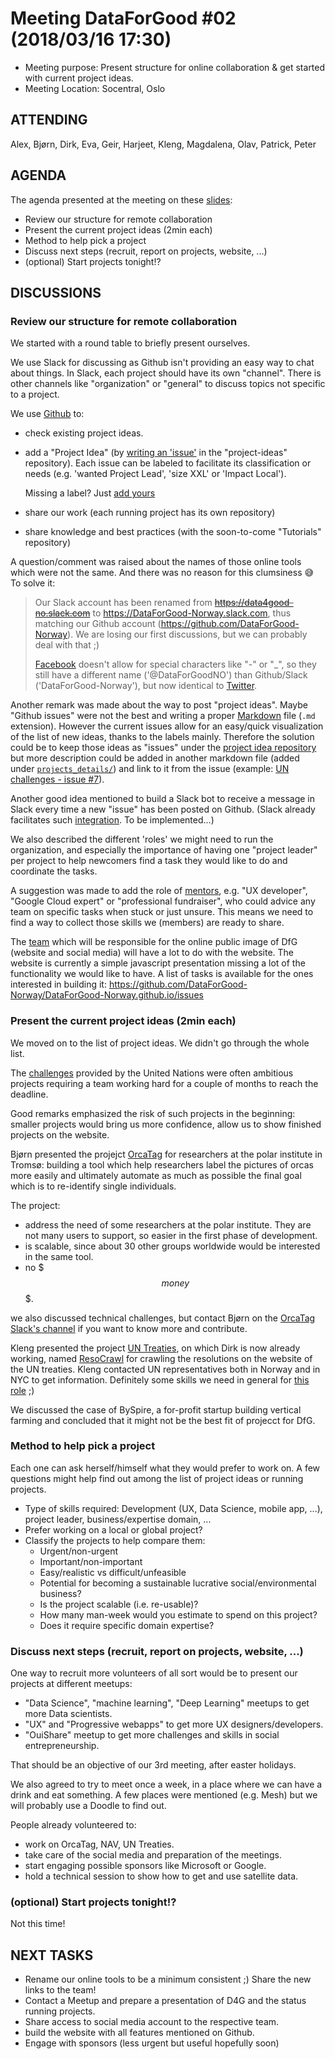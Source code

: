 # Meeting DataForGood #02 (2018/03/16 17:30)

* Meeting purpose: Present structure for online collaboration & get started with current project ideas.
* Meeting Location: Socentral, Oslo

## ATTENDING

Alex, Bjørn, Dirk, Eva, Geir, Harjeet, Kleng, Magdalena, Olav, Patrick, Peter

## AGENDA

The agenda presented at the meeting on these [slides](./slides/slides_D4G_meeting_02.pdf):

- Review our structure for remote collaboration
- Present the current project ideas (2min each)
- Method to help pick a project
- Discuss next steps (recruit, report on projects, website, ...)
- (optional) Start projects tonight!?


## DISCUSSIONS


### Review our structure for remote collaboration

We started with a round table to briefly present ourselves.

We use Slack for discussing as Github isn't providing an easy way to chat about things. In Slack, each project should have its own "channel". There is other channels like "organization" or "general" to discuss topics not specific to a project.

We use [Github](https://github.com/DataForGood-Norway) to:

* check existing project ideas.
* add a "Project Idea" (by [writing an 'issue'](https://github.com/DataForGood-Norway/project-ideas/issues) in the "project-ideas" repository). Each issue can be labeled to facilitate its classification or needs (e.g. 'wanted Project Lead', 'size XXL' or 'Impact Local').

  Missing a label? Just [add yours](https://github.com/DataForGood-Norway/project-ideas/labels)
* share our work (each running project has its own repository)
* share knowledge and best practices (with the soon-to-come "Tutorials" repository)


A question/comment was raised about the names of those online tools which were not the same. And there was no reason for this clumsiness :sweat_smile: To solve it:

> Our Slack account has been renamed from ~~https://data4good-no.slack.com~~ to https://DataForGood-Norway.slack.com, thus matching our Github account (https://github.com/DataForGood-Norway). We are losing our first discussions, but we can probably deal with that ;)
>
> [Facebook](https://www.facebook.com/DataForGoodNO/) doesn't allow for special characters like "-" or "_", so they still have a different name ('@DataForGoodNO') than Github/Slack ('DataForGood-Norway'), but now identical to [Twitter](https://twitter.com/DataForGoodNO).

Another remark was made about the way to post "project ideas". Maybe "Github issues" were not the best and writing a proper [Markdown](https://guides.github.com/features/mastering-markdown/) file (`.md` extension). However the current issues allow for an easy/quick visualization of the list of new ideas, thanks to the labels mainly. Therefore the solution could be to keep those ideas as "issues" under the [project idea repository](https://github.com/DataForGood-Norway/project-ideas/issues) but more description could be added in another markdown file (added under [`projects_details/`](https://github.com/DataForGood-Norway/project-ideas/projects_details)) and link to it from the issue (example: [UN challenges - issue #7](https://github.com/DataForGood-Norway/project-ideas/issues/7)).

Another good idea mentioned to build a Slack bot to receive a message in Slack every time a new "issue" has been posted on Github. (Slack already facilitates such [integration](https://get.slack.help/hc/en-us/articles/232289568-GitHub-for-Slack). To be implemented...)

We also described the different 'roles' we might need to run the organization, and especially the importance of having one "project leader" per project to help newcomers find a task they would like to do and coordinate the tasks.

A suggestion was made to add the role of [mentors](https://github.com/DataForGood-Norway/roles/pull/1), e.g. "UX developer", "Google Cloud expert" or "professional fundraiser", who could advice any team on specific tasks when stuck or just unsure. This means we need to find a way to collect those skills we (members) are ready to share.

The [team](https://github.com/DataForGood-Norway/roles#homepagesocial-media-people) which will be responsible for the online public image of DfG (website and social media) will have a lot to do with the website. The website is currently a simple javascript presentation missing a lot of the functionality we would like to have. A list of tasks is available for the ones interested in building it: https://github.com/DataForGood-Norway/DataForGood-Norway.github.io/issues


### Present the current project ideas (2min each)

We moved on to the list of project ideas. We didn't go through the whole list.

The [challenges](https://www.uniteideas.spigit.com/Page/Home) provided by the United Nations were often ambitious projects requiring a team working hard for a couple of months to reach the deadline.

Good remarks emphasized the risk of such projects in the beginning: smaller projects would bring us more confidence, allow us to show finished projects on the website.

Bjørn presented the projejct [OrcaTag](https://github.com/bjornhjelle/orcatag/blob/master/README.md) for researchers at the polar institute in Tromsø: building a tool which help researchers label the pictures of orcas more easily and ultimately automate as much as possible the final goal which is to re-identify single individuals.

The project:

* address the need of some researchers at the polar institute. They are not many users to support, so easier in the first phase of development.
* is scalable, since about 30 other groups worldwide would be interested in the same tool.
* no $$$ money $$$.

we also discussed technical challenges, but contact Bjørn on the [OrcaTag Slack's channel](https://dataforgood-norway.slack.com/messages/C9SPLJ46B/?) if you want to know more and contribute.


Kleng presented the project [UN Treaties](https://github.com/DataForGood-Norway/project-ideas/issues/6), on which Dirk is now already working, named [ResoCrawl](https://github.com/DataForGood-Norway/ResoCrawl) for crawling the resolutions on the website of the UN treaties.
Kleng contacted UN representatives both in Norway and in NYC to get information. Definitely some skills we need in general for [this role](https://github.com/DataForGood-Norway/roles#representatives) ;)

We discussed the case of BySpire, a for-profit startup building vertical farming and concluded that it might not be the best fit of projecct for DfG.

### Method to help pick a project

Each one can ask herself/himself what they would prefer to work on. A few questions might help find out among the list of project ideas or running projects.

* Type of skills required: Development (UX, Data Science, mobile app, ...), project leader, business/expertise domain, ...
* Prefer working on a local or global project?
* Classify the projects to help compare them:
  * Urgent/non-urgent
  * Important/non-important
  * Easy/realistic vs difficult/unfeasible
  * Potential for becoming a sustainable lucrative social/environmental business?
  * Is the project scalable (i.e. re-usable)?
  * How many man-week would you estimate to spend on this project?
  * Does it require specific domain expertise?



### Discuss next steps (recruit, report on projects, website, ...)

One way to recruit more volunteers of all sort would be to present our projects at different meetups:

* "Data Science", "machine learning", "Deep Learning" meetups to get more Data scientists.
* "UX" and "Progressive webapps" to get more UX designers/developers.
* "OuiShare" meetup to get more challenges and skills in social entrepreneurship.

That should be an objective of our 3rd meeting, after easter holidays.

We also agreed to try to meet once a week, in a place where we can have a drink and eat something. A few places were mentioned (e.g. Mesh) but we will probably use a Doodle to find out.

People already volunteered to:

* work on OrcaTag, NAV, UN Treaties.
* take care of the social media and preparation of the meetings.
* start engaging possible sponsors like Microsoft or Google.
* hold a technical session to show how to get and use satellite data.


### (optional) Start projects tonight!?

Not this time!

## NEXT TASKS

* Rename our online tools to be a minimum consistent ;)
  Share the new links to the team!
* Contact a Meetup and prepare a presentation of D4G and the status running projects.
* Share access to social media account to the respective team.
* build the website with all features mentioned on Github.
* Engage with sponsors (less urgent but useful hopefully soon)
